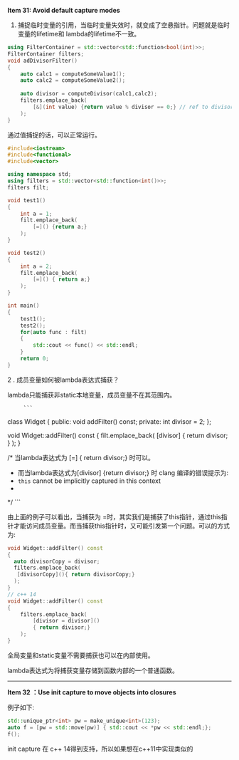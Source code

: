 **Item 31: Avoid default capture modes**

1.  捕捉临时变量的引用，当临时变量失效时，就变成了空悬指针。问题就是临时变量的lifetime和 lambda的lifetime不一致。

   ```c++
   using FilterContainer = std::vector<std::function<bool(int)>>;
   FilterContainer filters;
   void adDivisorFilter()
   {
       auto calc1 = computeSomeValue1();
       auto calc2 = computeSomeValue2();
       
       auto divisor = computeDivisor(calc1,calc2);
       filters.emplace_back(
           [&](int value) {return value % divisor == 0;} // ref to divisor will dangle
       );
   }
   ```

   通过值捕捉的话，可以正常运行。

   ``` c++ 
   #include<iostream>
   #include<functional>
   #include<vector>
   
   using namespace std;
   using filters = std::vector<std::function<int()>>;
   filters filt;
   
   void test1()
   {
       int a = 1;
       filt.emplace_back(
           [=]() {return a;}
       );
   }
   
   void test2()
   {
       int a = 2;
       filt.emplace_back(
           [=]() { return a;}
       );
   }
   
   int main()
   {
       test1();
       test2();
       for(auto func : filt)
       {
           std::cout << func() << std::endl;
       }
       return 0;
   }
   ```

   2 .  成员变量如何被lambda表达式捕获？
   
   lambda只能捕获非static本地变量，成员变量不在其范围内。

         ```
class Widget {
public:
    void addFilter() const;
private:
    int divisor = 2;
};

void Widget::addFilter() const 
{
    filt.emplace_back(
        [divisor] {
            return divisor;
        } 
    );
}

/*  当lambda表达式为 [=] { return divisor;} 时可以。
*   而当lambda表达式为[divisor] {return divisor;} 时 clang 编译的错误提示为:
*	`this` cannot be implicitly captured in this context
*
*/
         ```

由上面的例子可以看出，当捕获为 =时，其实我们是捕获了this指针，通过this指针才能访问成员变量。而当捕获this指针时，又可能引发第一个问题。可以的方式为:

```c++
void Widget::addFilter() const
{
  auto divisorCopy = divisor;
  filters.emplace_back(
   [divisorCopy](){ return divisorCopy;}
  );
}
// c++ 14
void Widget::addFilter() const
{
	filters.emplace_back(
		[divisor = divisor]()
		{ return divisor;}
	);
}
```

全局变量和static变量不需要捕获也可以在内部使用。

lambda表达式为将捕获变量存储到函数内部的一个普通函数。

---

**Item 32 ：Use init capture to move objects into closures**

例子如下:

```c++
std::unique_ptr<int> pw = make_unique<int>(123);
auto f = [pw = std::move(pw)] { std::cout << *pw << std::endl;};
f();
```

init capture 在 c++ 14得到支持，所以如果想在c++11中实现类似的